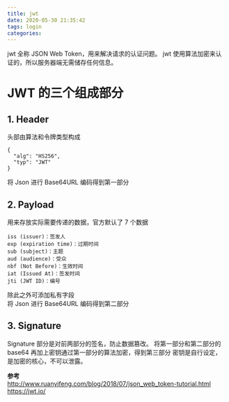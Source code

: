 ```yaml
---
title: jwt
date: 2020-05-30 21:35:42
tags: login
categories:
---
```


jwt 全称 JSON Web Token，用来解决请求的认证问题。
jwt 使用算法加密来认证的，所以服务器端无需储存任何信息。

# JWT 的三个组成部分

## 1. Header

头部由算法和令牌类型构成

```
{
  "alg": "HS256",
  "typ": "JWT"
}
```

将 Json 进行 Base64URL 编码得到第一部分

<!--- more --->

## 2. Payload

用来存放实际需要传递的数据，官方默认了 7 个数据

```
iss (issuer)：签发人
exp (expiration time)：过期时间
sub (subject)：主题
aud (audience)：受众
nbf (Not Before)：生效时间
iat (Issued At)：签发时间
jti (JWT ID)：编号
```

除此之外可添加私有字段  
将 Json 进行 Base64URL 编码得到第二部分

## 3. Signature

Signature 部分是对前两部分的签名，防止数据篡改。
将第一部分和第二部分的 base64 再加上密钥通过第一部分的算法加密，得到第三部分
密钥是自行设定，是加密的核心，不可以泄露。

**参考**  
http://www.ruanyifeng.com/blog/2018/07/json_web_token-tutorial.html  
https://jwt.io/
